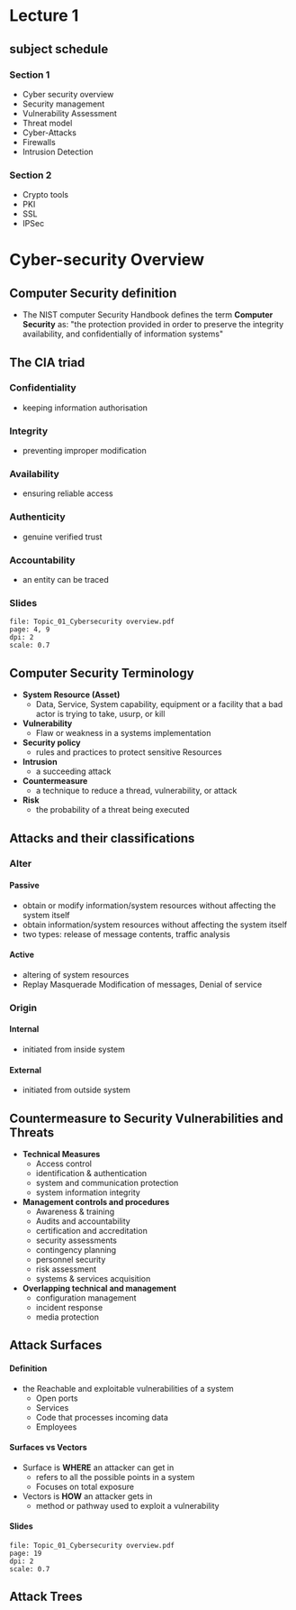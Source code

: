 # Lecture 1

## subject schedule 
### Section 1
- Cyber security overview
- Security management
- Vulnerability Assessment
- Threat model
- Cyber-Attacks
- Firewalls
- Intrusion Detection
### Section 2
- Crypto tools
- PKI
- SSL
- IPSec
# Cyber-security Overview
## Computer Security definition
- The NIST computer Security Handbook defines the term **Computer Security** as: 
		"the protection provided in order to preserve the integrity availability, and confidentially of information systems"

## The CIA triad

### Confidentiality
- keeping information authorisation 
### Integrity
- preventing improper modification
### Availability
- ensuring reliable access 
### Authenticity
- genuine verified trust
### Accountability
- an entity can be traced 
### Slides
```slide-note
file: Topic_01_Cybersecurity overview.pdf
page: 4, 9
dpi: 2
scale: 0.7
```

## Computer Security Terminology
- **System Resource (Asset)**
	- Data, Service, System capability, equipment or a facility that a bad actor is trying to take, usurp, or kill
- **Vulnerability**
	- Flaw or weakness in a systems implementation
- **Security policy**
	- rules and practices to protect sensitive Resources
- **Intrusion** 
	- a succeeding attack 
- **Countermeasure**
	- a technique to reduce a thread, vulnerability, or attack 
- **Risk**
	- the probability of a threat being executed
## Attacks and their classifications 
### Alter
#### Passive 
- obtain or modify information/system resources without affecting the system itself
- obtain information/system resources without affecting the system itself
- two types: release of message contents, traffic analysis
#### Active
- altering of system resources 
- Replay Masquerade Modification of messages, Denial of service 
### Origin
#### Internal 
- initiated from inside system
#### External
- initiated from outside system
## Countermeasure to Security Vulnerabilities and Threats  
- **Technical Measures**
	- Access control
	- identification & authentication
	- system and communication protection
	- system information integrity
- **Management controls and procedures**
	- Awareness & training
	- Audits and accountability
	- certification and accreditation
	- security assessments
	- contingency planning
	- personnel security
	- risk assessment 
	- systems & services acquisition
- **Overlapping technical and management**
	- configuration management
	- incident response
	- media protection
## Attack Surfaces
#### Definition 
- the Reachable and exploitable vulnerabilities of a system 
	- Open ports 
	- Services
	- Code that processes incoming data
	- Employees 
#### Surfaces vs Vectors
- Surface is **WHERE** an attacker can get in 
	- refers to all the possible points in a system
	- Focuses on total exposure
- Vectors is **HOW** an attacker gets in 
	- method or pathway used to exploit a vulnerability
#### Slides
```slide-note
file: Topic_01_Cybersecurity overview.pdf
page: 19
dpi: 2
scale: 0.7
```
## Attack Trees
